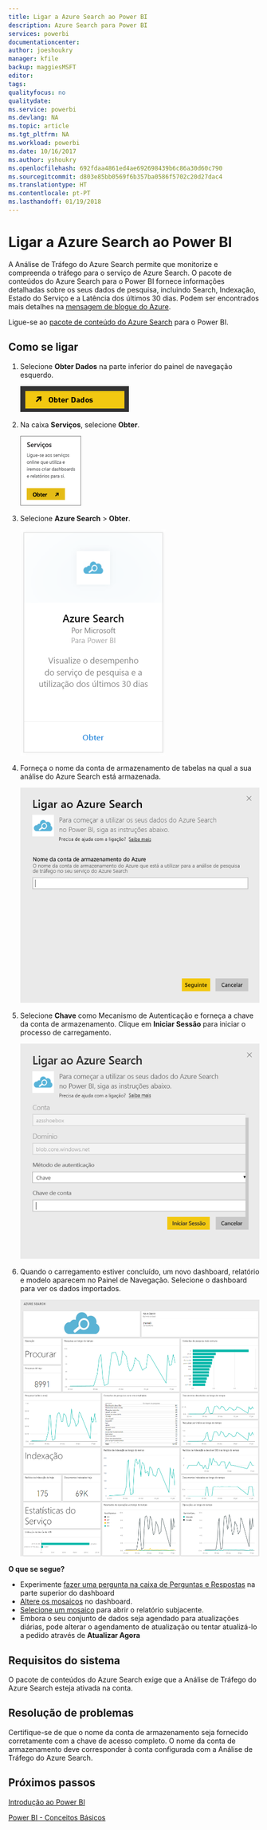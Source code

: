 ```yaml
---
title: Ligar a Azure Search ao Power BI
description: Azure Search para Power BI
services: powerbi
documentationcenter: 
author: joeshoukry
manager: kfile
backup: maggiesMSFT
editor: 
tags: 
qualityfocus: no
qualitydate: 
ms.service: powerbi
ms.devlang: NA
ms.topic: article
ms.tgt_pltfrm: NA
ms.workload: powerbi
ms.date: 10/16/2017
ms.author: yshoukry
ms.openlocfilehash: 692fdaa4861ed4ae692698439b6c86a30d60c790
ms.sourcegitcommit: d803e85bb0569f6b357ba0586f5702c20d27dac4
ms.translationtype: HT
ms.contentlocale: pt-PT
ms.lasthandoff: 01/19/2018
---
```

# <a name="connect-to-azure-search-with-power-bi"></a>Ligar a Azure Search ao Power BI
A Análise de Tráfego do Azure Search permite que monitorize e compreenda o tráfego para o serviço de Azure Search. O pacote de conteúdos do Azure Search para o Power BI fornece informações detalhadas sobre os seus dados de pesquisa, incluindo Search, Indexação, Estado do Serviço e a Latência dos últimos 30 dias. Podem ser encontrados mais detalhes na [mensagem de blogue do Azure](https://azure.microsoft.com/en-us/blog/analyzing-your-azure-search-traffic/).

Ligue-se ao [pacote de conteúdo do Azure Search](https://app.powerbi.com/getdata/services/azure-search) para o Power BI.

## <a name="how-to-connect"></a>Como se ligar
1. Selecione **Obter Dados** na parte inferior do painel de navegação esquerdo.
   
   ![](media/service-connect-to-azure-search/pbi_getdata.png) 
2. Na caixa **Serviços**, selecione **Obter**.
   
   ![](media/service-connect-to-azure-search/pbi_getservices.png) 
3. Selecione **Azure Search** \> **Obter**.
   
   ![](media/service-connect-to-azure-search/azuresearch.png)
4. Forneça o nome da conta de armazenamento de tabelas na qual a sua análise do Azure Search está armazenada.
   
   ![](media/service-connect-to-azure-search/params.png)
5. Selecione **Chave** como Mecanismo de Autenticação e forneça a chave da conta de armazenamento. Clique em **Iniciar Sessão** para iniciar o processo de carregamento.
   
   ![](media/service-connect-to-azure-search/creds.png)
6. Quando o carregamento estiver concluído, um novo dashboard, relatório e modelo aparecem no Painel de Navegação. Selecione o dashboard para ver os dados importados.
   
    ![](media/service-connect-to-azure-search/dashboard2.png)

**O que se segue?**

* Experimente [fazer uma pergunta na caixa de Perguntas e Respostas](power-bi-q-and-a.md) na parte superior do dashboard
* [Altere os mosaicos](service-dashboard-edit-tile.md) no dashboard.
* [Selecione um mosaico](service-dashboard-tiles.md) para abrir o relatório subjacente.
* Embora o seu conjunto de dados seja agendado para atualizações diárias, pode alterar o agendamento de atualização ou tentar atualizá-lo a pedido através de **Atualizar Agora**

## <a name="system-requirements"></a>Requisitos do sistema
O pacote de conteúdos do Azure Search exige que a Análise de Tráfego do Azure Search esteja ativada na conta.

## <a name="troubleshooting"></a>Resolução de problemas
Certifique-se de que o nome da conta de armazenamento seja fornecido corretamente com a chave de acesso completo. O nome da conta de armazenamento deve corresponder à conta configurada com a Análise de Tráfego do Azure Search.

## <a name="next-steps"></a>Próximos passos
[Introdução ao Power BI](service-get-started.md)

[Power BI - Conceitos Básicos](service-basic-concepts.md)

